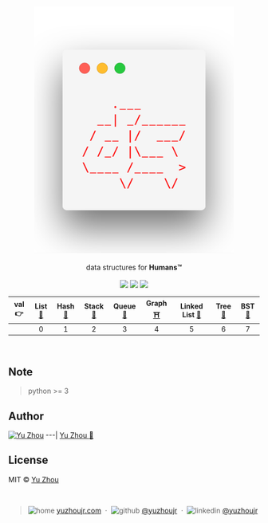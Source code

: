 <h3 style="text-align:center;font-weight: 300;" align="center">
  <img src="/public/logo.png" width="400px">
</h3>


<p align="center">
  data structures for <b>Humans™</b>

  <br/>
  <br/>
  <img src="https://forthebadge.com/images/badges/built-with-love.svg" width="87px">
  <img src="https://forthebadge.com/images/badges/made-with-python.svg" width="130px">
  <img src="https://img.shields.io/badge/downloads-0k-yellow.svg?style=flat-square">

</p>

|val 👉| List [📇](#list-📇) | Hash [📖](#hash-📖) | Stack [🍰](#stack-🍰) | Queue [:couple:](#queue-couple) | Graph [⛩️](#graph-⛩️) |  Linked List  [🥓](#linkedlist-🥓) | Tree [🌴](tree-🌴) | BST [🌳](#bst-🌳) 
| :--------: | :--------: | :---------: | :---------: | :---------: | :---------: | :---------:| :---------: | :-------: |
|| 0 |1 | 2 | 3 | 4 | 5 | 6 | 7 |


</br>



<!-- ## Dependencies -->

## Note

> python >= 3

## Author
[![Yu Zhou](https://avatars3.githubusercontent.com/u/6414741?s=100&v=4)](http://yuzhoujr.com)
---|
[Yu Zhou :rocket:](http://yuzhoujr.com)


## License

MIT © [Yu Zhou](http://yuzhoujr.com)


<br/>

<!-- FOSSA here maybe -->


> ![home](http://yuzhoujr.com/legacy/emoji/home.svg)
[yuzhoujr.com](http://www.yuzhoujr.com) &nbsp;&middot;&nbsp;
> ![github](http://yuzhoujr.com/legacy/emoji/github.svg)  [@yuzhoujr](https://github.com/yuzhoujr) &nbsp;&middot;&nbsp;
> ![linkedin](http://yuzhoujr.com/legacy/emoji/linkedin.svg)  [@yuzhoujr](https://linkedin.com/in/yuzhoujr)
